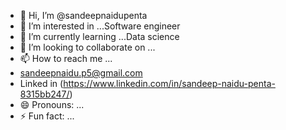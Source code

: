 - 👋 Hi, I’m @sandeepnaidupenta
- 👀 I’m interested in ...Software engineer
- 🌱 I’m currently learning ...Data science
- 💞️ I’m looking to collaborate on ...
- 📫 How to reach me ...
-   sandeepnaidu.p5@gmail.com
-   Linked in (https://www.linkedin.com/in/sandeep-naidu-penta-8315bb247/)
- 😄 Pronouns: ...
- ⚡ Fun fact: ...

<!---
sandeepnaidupenta/sandeepnaidupenta is a ✨ special ✨ repository because its `README.md` (this file) appears on your GitHub profile.
You can click the Preview link to take a look at your changes.
--->
